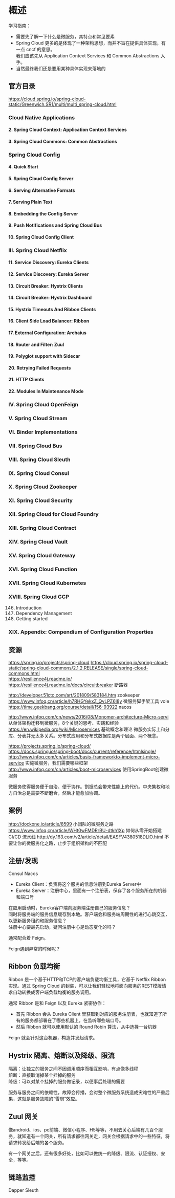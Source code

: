 # 概述

学习指南：  
* 需要先了解一下什么是微服务，其特点和常见要素  
* Spring Cloud 更多的是体现了一种架构思想，而并不旨在提供具体实现，有一点 cncf 的意思。  
  我们应该先从 Application Context Services 和 Common Abstractions 入手。  
* 当然最终我们还是要用某种具体实现来落地的  

## 官方目录

https://cloud.spring.io/spring-cloud-static/Greenwich.SR1/multi/multi_spring-cloud.html

### Cloud Native Applications

#### 2. Spring Cloud Context: Application Context Services
#### 3. Spring Cloud Commons: Common Abstractions

### Spring Cloud Config

#### 4. Quick Start
#### 5. Spring Cloud Config Server
#### 6. Serving Alternative Formats
#### 7. Serving Plain Text
#### 8. Embedding the Config Server
#### 9. Push Notifications and Spring Cloud Bus
#### 10. Spring Cloud Config Client

### III. Spring Cloud Netflix

#### 11. Service Discovery: Eureka Clients
#### 12. Service Discovery: Eureka Server
#### 13. Circuit Breaker: Hystrix Clients
#### 14. Circuit Breaker: Hystrix Dashboard
#### 15. Hystrix Timeouts And Ribbon Clients
#### 16. Client Side Load Balancer: Ribbon
#### 17. External Configuration: Archaius
#### 18. Router and Filter: Zuul
#### 19. Polyglot support with Sidecar
#### 20. Retrying Failed Requests
#### 21. HTTP Clients
#### 22. Modules In Maintenance Mode

### IV. Spring Cloud OpenFeign
### V. Spring Cloud Stream
### VI. Binder Implementations
### VII. Spring Cloud Bus
### VIII. Spring Cloud Sleuth
### IX. Spring Cloud Consul
### X. Spring Cloud Zookeeper
### XI. Spring Cloud Security
### XII. Spring Cloud for Cloud Foundry
### XIII. Spring Cloud Contract
### XIV. Spring Cloud Vault
### XV. Spring Cloud Gateway
### XVI. Spring Cloud Function
### XVII. Spring Cloud Kubernetes
### XVIII. Spring Cloud GCP
146. Introduction
147. Dependency Management
148. Getting started
### XIX. Appendix: Compendium of Configuration Properties

## 资源  

https://spring.io/projects/spring-cloud
https://cloud.spring.io/spring-cloud-static/spring-cloud-commons/2.1.2.RELEASE/single/spring-cloud-commons.html  
https://resilience4j.readme.io/  
https://resilience4j.readme.io/docs/circuitbreaker  断路器  
  
http://developer.51cto.com/art/201809/583184.htm zookeeper  
https://www.infoq.cn/article/h7RHGYekxZ_QvLPZ6I8y  微服务脚手架工具 vole  
https://time.geekbang.org/course/detail/156-93922 nacos  

http://www.infoq.com/cn/news/2016/08/Monomer-architecture-Micro-servi 从单体架构迁移到微服务，8个关键的思考、实践和经验
https://en.wikipedia.org/wiki/Microservices 基础概念和理论
微服务实际上和分库、分表并无太多关系。分布式应用和分布式数据库是两个层面、两个概念。

https://projects.spring.io/spring-cloud/  
https://docs.spring.io/spring-boot/docs/current/reference/htmlsingle/  
http://www.infoq.com/cn/articles/basis-frameworkto-implement-micro-service 实施微服务，我们需要哪些框架
http://www.infoq.com/cn/articles/boot-microservices 使用SpringBoot创建微服务

微服务使得服务便于自治、便于协作。割据总会带来性能上的代价。中央集权和地方自治总是需要不断磨合，然后才能愈加协调。

## 案例

http://dockone.io/article/8599  小团队的微服务之路
https://www.infoq.cn/article/WHt0wFMDRrBU-dtkh1Xp 如何从零开始搭建 CI/CD 流水线
http://dy.163.com/v2/article/detail/EASFV4380518DLIO.html  不要让你的微服务化之路，止步于组织架构的不匹配

## 注册/发现

Consul Nacos

- Eureka Client：负责将这个服务的信息注册到Eureka Server中  
- Eureka Server：注册中心，里面有一个注册表，保存了各个服务所在的机器和端口号  

在应用启动时，Eureka客户端向服务端注册自己的服务信息？  
同时将服务端的服务信息缓存到本地。客户端会和服务端周期性的进行心跳交互，以更新服务租约和服务信息？  
注册中心要最先启动，疑问注册中心是动态变化的吗？  

通常配合着 Feign。  

Feign遇到异常的时候呢？  

## Ribbon 负载均衡

Ribbon 是一个基于HTTP和TCP的客户端负载均衡工具，它基于 Netflix Ribbon 实现。通过 Spring Cloud 的封装，可以让我们轻松地将面向服务的REST模版请求自动转换成客户端负载均衡的服务调用。

通常 Ribbon 是和 Feign 以及 Eureka 紧密协作：  

- 首先 Ribbon 会从 Eureka Client 里获取到对应的服务注册表，也就知道了所有的服务都部署在了哪些机器上，在监听哪些端口号。
- 然后 Ribbon 就可以使用默认的 Round Robin 算法，从中选择一台机器

Feign 就会针对这台机器，构造并发起请求。  

## Hystrix 隔离、熔断以及降级、限流

隔离：让独立的服务之间不因调用顺序而相互影响，有点像多线程  
熔断：直接取消掉某个挂掉的服务  
降级：可以对某个挂掉的服务做记录，以便事后处理的需要  

服务与服务之间的依赖性，故障会传播，会对整个微服务系统造成灾难性的严重后果，这就是服务故障的“雪崩”效应。

## Zuul 网关

像android、ios、pc前端、微信小程序、H5等等，不用去关心后端有几百个服务，就知道有一个网关，所有请求都往网关走，网关会根据请求中的一些特征，将请求转发给后端的各个服务。

有一个网关之后，还有很多好处，比如可以做统一的降级、限流、认证授权、安全，等等。

## 链路监控

Dapper Sleuth
